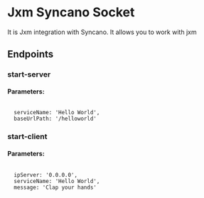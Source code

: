 # Jxm Syncano Socket

It is Jxm integration with Syncano. It allows you to work with jxm

## Endpoints

### start-server

#### Parameters:
```

  serviceName: 'Hello World',
  baseUrlPath: '/helloworld'
```


### start-client

#### Parameters:
```

  ipServer: '0.0.0.0',
  serviceName: 'Hello World',
  message: 'Clap your hands'
```

